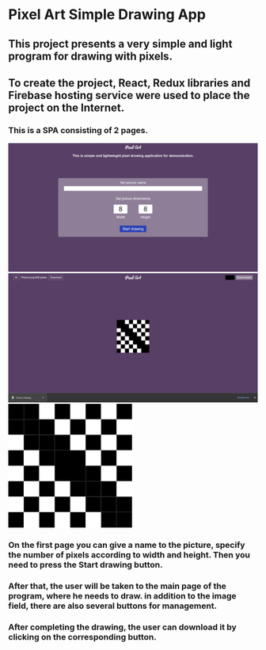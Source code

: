# Pixel Art Simple Drawing App


## This project presents a very simple and light program for drawing with pixels.

## To create the project, React, Redux libraries and Firebase hosting service were used to place the project on the Internet.

### This is a SPA consisting of 2 pages.

![Main desltop](https://github.com/Arman0701/Pixel-Art/blob/main/src/assets/projectImages/Pixel_art_main_desktop.PNG)
![Board desktop](https://github.com/Arman0701/Pixel-Art/blob/main/src/assets/projectImages/Pixel_art_board_desktop.PNG)
![drawed image](https://github.com/Arman0701/Pixel-Art/blob/main/src/assets/projectImages/Picture.PNG)

### On the first page you can give a name to the picture, specify the number of pixels according to width and height. Then you need to press the Start drawing button.

### After that, the user will be taken to the main page of the program, where he needs to draw. in addition to the image field, there are also several buttons for management.

### After completing the drawing, the user can download it by clicking on the corresponding button.